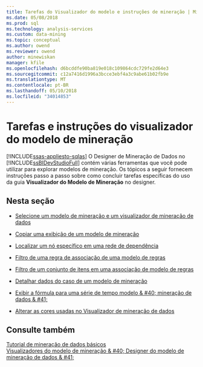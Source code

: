 ```yaml
---
title: Tarefas do Visualizador do modelo e instruções de mineração | Microsoft Docs
ms.date: 05/08/2018
ms.prod: sql
ms.technology: analysis-services
ms.custom: data-mining
ms.topic: conceptual
ms.author: owend
ms.reviewer: owend
author: minewiskan
manager: kfile
ms.openlocfilehash: d6bcddfe90ba819e018c109864cdc729fe2d64e3
ms.sourcegitcommit: c12a7416d1996a3bcce3ebf4a3c9abe61b02fb9e
ms.translationtype: MT
ms.contentlocale: pt-BR
ms.lasthandoff: 05/10/2018
ms.locfileid: "34014853"
---
```

# <a name="mining-model-viewer-tasks-and-how-tos"></a>Tarefas e instruções do visualizador do modelo de mineração
[!INCLUDE[ssas-appliesto-sqlas](../../includes/ssas-appliesto-sqlas.md)]
  O Designer de Mineração de Dados no [!INCLUDE[ssBIDevStudioFull](../../includes/ssbidevstudiofull-md.md)] contém várias ferramentas que você pode utilizar para explorar modelos de mineração. Os tópicos a seguir fornecem instruções passo a passo sobre como concluir tarefas específicas do uso da guia **Visualizador do Modelo de Mineração** no designer.  
  
## <a name="in-this-section"></a>Nesta seção  
  
-   [Selecione um modelo de mineração e um visualizador de mineração de dados](../../analysis-services/data-mining/select-a-mining-model-and-a-data-mining-viewer.md)  
  
-   [Copiar uma exibição de um modelo de mineração](../../analysis-services/data-mining/copy-a-view-of-a-mining-model.md)  
  
-   [Localizar um nó específico em uma rede de dependência](../../analysis-services/data-mining/find-a-specific-node-in-a-dependency-network.md)  
  
-   [Filtro de uma regra de associação de uma modelo de regras](../../analysis-services/data-mining/filter-a-rule-in-an-association-rules-model.md)  
  
-   [Filtro de um conjunto de itens em uma associação de modelo de regras](../../analysis-services/data-mining/filter-an-itemset-in-an-association-rules-model.md)  
  
-   [Detalhar dados do caso de um modelo de mineração](../../analysis-services/data-mining/drill-through-to-case-data-from-a-mining-model.md)  
  
-   [Exibir a fórmula para uma série de tempo modelo & #40; mineração de dados & #41;](../../analysis-services/data-mining/view-the-formula-for-a-time-series-model-data-mining.md)  
  
-   [Alterar as cores usadas no Visualizador de mineração de dados](../../analysis-services/data-mining/change-the-colors-used-in-the-data-mining-viewer.md)  
  
## <a name="see-also"></a>Consulte também  
 [Tutorial de mineração de dados básicos](http://msdn.microsoft.com/library/6602edb6-d160-43fb-83c8-9df5dddfeb9c)   
 [Visualizadores do modelo de mineração & #40; Designer do modelo de mineração de dados & #41;](http://msdn.microsoft.com/library/4ba391d5-c97b-4848-ba7c-7d096fa4b7dd)  
  
  
